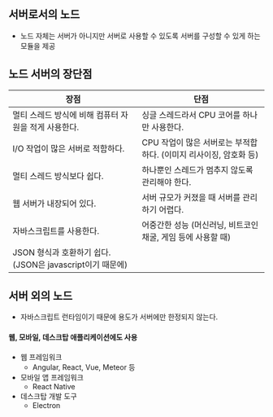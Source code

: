 ## 서버로서의 노드
- 노드 자체는 서버가 아니지만 서버로 사용할 수 있도록 서버를 구성할 수 있게 하는 모듈을 제공

## 노드 서버의 장단점
| 장점 | 단점 |
| --- | --- |
| 멀티 스레드 방식에 비해 컴퓨터 자원을 적게 사용한다. | 싱글 스레드라서 CPU 코어를 하나만 사용한다. |
| I/O 작업이 많은 서버로 적함하다. | CPU 작업이 많은 서버로는 부적합하다. (이미지 리사이징, 암호화 등) |
| 멀티 스레드 방식보다 쉽다. | 하나뿐인 스레드가 멈추지 않도록 관리해야 한다. |
| 웹 서버가 내장되어 있다. | 서버 규모가 커졌을 때 서버를 관리하기 어렵다. |
| 자바스크립트를 사용한다. | 어중간한 성능 (머신러닝, 비트코인 채굴, 게임 등에 사용할 때) |
| JSON 형식과 호환하기 쉽다. (JSON은 javascript이기 때문에) | |

## 서버 외의 노드
- 자바스크립트 런타임이기 때문에 용도가 서버에만 한정되지 않는다.
#### 웹, 모바일, 데스크탑 애플리케이션에도 사용
- 웹 프레임워크
  - Angular, React, Vue, Meteor 등
- 모바일 앱 프레임워크
  - React Native
- 데스크탑 개발 도구
  - Electron
